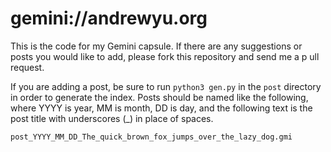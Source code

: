 # gemini://andrewyu.org

This is the code for my Gemini capsule. If there are any suggestions or
posts you would like to add, please fork this repository and send me a p
ull request.

If you are adding a post, be sure to run `python3 gen.py` in the `post`
directory in order to generate the index. Posts should be named like the
following, where YYYY is year, MM is month, DD is day, and the following
text is the post title with underscores (_) in place of spaces.

```
post_YYYY_MM_DD_The_quick_brown_fox_jumps_over_the_lazy_dog.gmi
```
